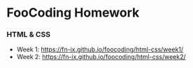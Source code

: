 # FooCoding Homework

### HTML & CSS
- Week 1: https://fn-ix.github.io/foocoding/html-css/week1/
- Week 2: https://fn-ix.github.io/foocoding/html-css/week2/
